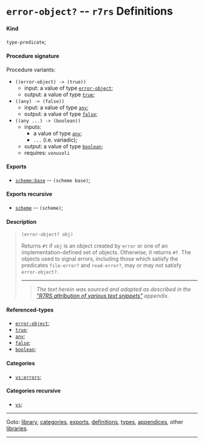 

<a id='definition__r7rs__error-object_3f'></a>

# `error-object?` -- `r7rs` Definitions


<a id='definition__r7rs__error-object_3f__kind'></a>

#### Kind

`type-predicate`;


<a id='definition__r7rs__error-object_3f__procedure-signature'></a>

#### Procedure signature

Procedure variants:
 * `((error-object) -> (true))`
   * input: a value of type [`error-object`](../../r7rs/types/error-object.md#type__r7rs__error-object);
   * output: a value of type [`true`](../../r7rs/types/true.md#type__r7rs__true);
 * `((any) -> (false))`
   * input: a value of type [`any`](../../r7rs/types/any.md#type__r7rs__any);
   * output: a value of type [`false`](../../r7rs/types/false.md#type__r7rs__false);
 * `((any ...) -> (boolean))`
   * inputs:
     * a value of type [`any`](../../r7rs/types/any.md#type__r7rs__any);
     * `...` (i.e. variadic);
   * output: a value of type [`boolean`](../../r7rs/types/boolean.md#type__r7rs__boolean);
   * requires: `vonuvoli`


<a id='definition__r7rs__error-object_3f__exports'></a>

#### Exports

 * [`scheme:base`](../../r7rs/exports/scheme_3a_base.md#export__r7rs__scheme_3a_base) -- `(scheme base)`;


<a id='definition__r7rs__error-object_3f__exports-recursive'></a>

#### Exports recursive

 * [`scheme`](../../r7rs/exports/scheme.md#export__r7rs__scheme) -- `(scheme)`;


<a id='definition__r7rs__error-object_3f__description'></a>

#### Description

> ````
> (error-object? obj)
> ````
> 
> 
> Returns `#t` if `obj` is an object created by `error`
> or one of an implementation-defined set of objects.  Otherwise, it returns
> `#f`.
> The objects used to signal errors, including those which satisfy the
> predicates `file-error?` and `read-error?`, may or may not
> satisfy `error-object?`.
> 
> 
> ----
> > *The text herein was sourced and adapted as described in the ["R7RS attribution of various text snippets"](../../r7rs/appendices/attribution.md#appendix__r7rs__attribution) appendix.*


<a id='definition__r7rs__error-object_3f__referenced-types'></a>

#### Referenced-types

 * [`error-object`](../../r7rs/types/error-object.md#type__r7rs__error-object);
 * [`true`](../../r7rs/types/true.md#type__r7rs__true);
 * [`any`](../../r7rs/types/any.md#type__r7rs__any);
 * [`false`](../../r7rs/types/false.md#type__r7rs__false);
 * [`boolean`](../../r7rs/types/boolean.md#type__r7rs__boolean);


<a id='definition__r7rs__error-object_3f__categories'></a>

#### Categories

 * [`vs:errors`](../../r7rs/categories/vs_3a_errors.md#category__r7rs__vs_3a_errors);


<a id='definition__r7rs__error-object_3f__categories-recursive'></a>

#### Categories recursive

 * [`vs`](../../r7rs/categories/vs.md#category__r7rs__vs);

----

Goto: [library](../../r7rs/_index.md#library__r7rs), [categories](../../r7rs/categories/_index.md#toc__r7rs__categories), [exports](../../r7rs/exports/_index.md#toc__r7rs__exports), [definitions](../../r7rs/definitions/_index.md#toc__r7rs__definitions), [types](../../r7rs/types/_index.md#toc__r7rs__types), [appendices](../../r7rs/appendices/_index.md#toc__r7rs__appendices), other [libraries](../../_libraries.md#toc__libraries).

----

